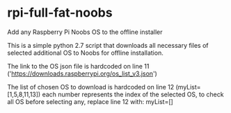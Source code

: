 # rpi-full-fat-noobs
Add any Raspberry Pi Noobs OS to the offline installer

This is a simple python 2.7 script that downloads all necessary files of selected additional OS to Noobs for offline installation.

The link to the OS json file is hardcoded on line 11 ('https://downloads.raspberrypi.org/os_list_v3.json')

The list of chosen OS to download is hardcoded on line 12 (myList=[1,5,8,11,13])
each number represents the index of the selected OS, to check all OS before selecting any, replace line 12 with: myList=[]